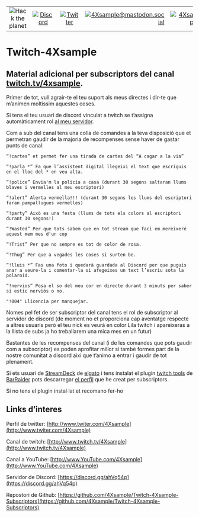 
|               |               |               |               |               |               |
|:-------------:|:-------------:|:-------------:|-------------:|-------------:|-------------:|
| ![Hack the planet](https://img.shields.io/badge/Hack-The%20Planet-orange) | [![Discord](https://img.shields.io/discord/667340023829626920?logo=discord)](https://discord.gg/ahVq54p) | [![Twitter](https://img.shields.io/twitter/follow/4xsample?style=social&logo=twitter)](https://twitter.com/4xsample/follow?screen_name=shields_io) | [![4Xsample@mastodon.social](https://img.shields.io/badge/Mastodon-@4Xsample-blueviolet?style=for-the-badge&logo=mastodon)](https://mastodon.social/@4Xsample) | [![4Xsample](https://img.shields.io/badge/Twitch-4Xsample-6441A4?style=for-the-badge&logo=twitch)](https://twitch.tv/4Xsample) | [![PayPal](https://img.shields.io/badge/PayPal-00457C?style=for-the-badge&logo=paypal&logoColor=white)](https://www.paypal.com/donate/?hosted_button_id=EFVMSRHVBNJP4) |



# Twitch-4Xsample
## Material adicional per subscriptors del canal [twitch.tv/4xsample](http://www.twitch.tv/4Xsample).

Primer de tot, vull agrair-te el teu suport als meus directes i dir-te que m’animen moltissim aquestes coses.

Si tens el teu usuari de discord vinculat a twitch se t’assigna automàticament rol [al meu servidor](https://discord.gg/ahVq54p).

Com a sub del canal tens una colla de comandes a la teva disposició que et permetran gaudir de la majoria de recompenses sense haver de gastar punts de canal:

    “!cartes” et permet fer una tirada de cartes del “A cagar a la via”

    “!parla *” Fa que l’assistent digital llegeixi el text que escriguis en el lloc del * en veu alta.

    “!police” Envia'm la policia a casa (durant 30 segons saltaran llums blaves i vermelles al meu escriptori)

    “!alert” Alerta vermella!!! (durant 30 segons les llums del escriptori faran pampallugues vermelles)

    “!party” Això es una festa (llums de tots els colors al escriptori durant 30 segons!)

    “!Wasted” Per que tots sabem que en tot stream que faci em mereixeré aquest mem mes d'un cop

    “!Trist” Per que no sempre es tot de color de rosa.

    “!Thug” Per que a vegades les coses si surten be.

    “!lluis *” Fas una foto i quedarà guardada al Discord per que puguis anar a veure-la i comentar-la si afegeixes un text l’escriu sota la polaroid.

    “!nervios” Posa el so del meu cor en directe durant 3 minuts per saber si estic nerviós o no.

    "!004" Llicencia per manquejar.


Nomes pel fet de ser subscriptor del canal tens el rol de subscriptor al servidor de discord (de moment no et proporciona cap aventatge respecte a altres usuaris però el teu nick es veurà en color Lila twitch i apareixeras a la llista de subs ja ho treballarem una mica mes en un futur)

Bastantes de les recompenses del canal (i de les comandes que pots gaudir com a subscriptor) es poden aprofitar millor si tambè formes part de la nostre comunitat a discord aixi que t’animo a entrar i gaudir de tot plenament.

Si ets usuari de [StreamDeck](https://www.elgato.com/es/stream-deck) de [elgato](www.elgato.com) i tens instalat el plugin [twitch tools](https://github.com/BarRaider/streamdeck-chatpager) de [BarRaider](https://barraider.com) pots descarregar [el perfil](https://github.com/4Xsample/Twitch-4Xsample-Subscriptors/blob/main/Subs%204Xsample.streamDeckProfile) que he creat per subscriptors.

Si no tens el plugin instal·lat et recomano fer-ho

## Links d’interes


Perfil de twitter: [http://www.twiter.com/4Xsample](http://www.twiter.com/4Xsample)

Canal de twitch: [http://www.twitch.tv/4Xsample](http://www.twitch.tv/4Xsample)

Canal a YouTube: [http://www.YouTube.com/4Xsample](http://www.YouTube.com/4Xsample)

Servidor de Discord: [https://discord.gg/ahVq54p](https://discord.gg/ahVq54p)

Repostori de Github: [https://github.com/4Xsample/Twitch-4Xsample-Subscriptors](https://github.com/4Xsample/Twitch-4Xsample-Subscriptors)


